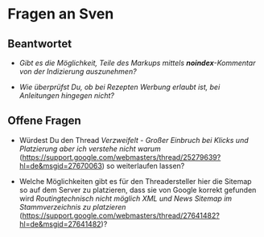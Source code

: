 # Fragen an Sven

## Beantwortet

- *Gibt es die Möglichkeit, Teile des Markups mittels **noindex**-Kommentar von der Indizierung auszunehmen?*

- *Wie überprüfst Du, ob bei Rezepten Werbung erlaubt ist, bei Anleitungen hingegen nicht?*

## Offene Fragen

- Würdest Du den Thread *Verzweifelt - Großer Einbruch bei Klicks und Platzierung aber ich verstehe nicht warum* (https://support.google.com/webmasters/thread/25279639?hl=de&msgid=27670063) so weiterlaufen lassen?

- Welche Möglichkeiten gibt es für den Threadersteller hier die Sitemap so auf dem Server zu platzieren, dass sie von Google korrekt gefunden wird *Routingtechnisch nicht möglich XML und News Sitemap im Stammverzeichnis zu platzieren* (https://support.google.com/webmasters/thread/27641482?hl=de&msgid=27641482)?